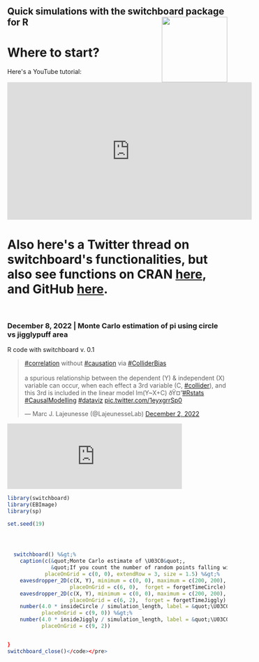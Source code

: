## Quick simulations with the switchboard package for R<img src="inst/images/test_orange3.png" align="right" height = 150 width = 150>


# Where to start?
Here's a YouTube tutorial: 
<iframe width="560" height="315" src="https://www.youtube.com/embed/Zj3MBV4f_PE" title="YouTube video player" frameborder="0" allow="accelerometer; autoplay; clipboard-write; encrypted-media; gyroscope; picture-in-picture" allowfullscreen></iframe>	

# Also here's a Twitter thread on switchboard's functionalities, but also see functions on CRAN <a href="https://CRAN.R-project.org/package=switchboard">here</a>, and GitHub <a href="https://github.com/mjlajeunesse/switchboard">here</a>.<br><br> </h3>

### December 8, 2022 | Monte Carlo estimation of pi using circle vs jigglypuff area


R code with switchboard v. 0.1

<blockquote class="twitter-tweet"><p lang="en" dir="ltr"><a href="https://twitter.com/hashtag/correlation?src=hash&amp;ref_src=twsrc%5Etfw">#correlation</a> without <a href="https://twitter.com/hashtag/causation?src=hash&amp;ref_src=twsrc%5Etfw">#causation</a> via <a href="https://twitter.com/hashtag/ColliderBias?src=hash&amp;ref_src=twsrc%5Etfw">#ColliderBias</a><br><br>a spurious relationship between the dependent (Y) &amp; independent (X) variable can occur, when each effect a 3rd variable (C, <a href="https://twitter.com/hashtag/collider?src=hash&amp;ref_src=twsrc%5Etfw">#collider</a>), and this 3rd is included in the linear model lm(Y~X+C) ðŸ¤”<a href="https://twitter.com/hashtag/Rstats?src=hash&amp;ref_src=twsrc%5Etfw">#Rstats</a> <a href="https://twitter.com/hashtag/CausalModelling?src=hash&amp;ref_src=twsrc%5Etfw">#CausalModelling</a> <a href="https://twitter.com/hashtag/dataviz?src=hash&amp;ref_src=twsrc%5Etfw">#dataviz</a> <a href="https://t.co/1eyxgrrSp0">pic.twitter.com/1eyxgrrSp0</a></p>&mdash; Marc J. Lajeunesse (@LajeunesseLab) <a href="https://twitter.com/LajeunesseLab/status/1598709472125685760?ref_src=twsrc%5Etfw">December 2, 2022</a></blockquote> <script async src="https://platform.twitter.com/widgets.js" charset="utf-8"></script> 
<iframe src="https://ecoevo.social/@LajeunesseLab/109445048974448685/embed" class="mastodon-embed" style="max-width: 100%; border: 0" width="400" allowfullscreen="allowfullscreen"></iframe><script src="https://ecoevo.social/embed.js" async="async"></script>


``` r
library(switchboard)
library(EBImage)
library(sp)

set.seed(19)




  switchboard() %&gt;%
    caption(c(&quot;Monte Carlo estimate of \U03C0&quot;,
              &quot;If you count the number of random points falling within a circle enclosed by a unit square, then 4 * enclosed / total randoms will aproximate \U03C0.&quot;),
            placeOnGrid = c(0, 0), extendRow = 3, size = 1.5) %&gt;%
    eavesdropper_2D(c(X, Y), minimum = c(0, 0), maximum = c(200, 200), size = 2,
                    placeOnGrid = c(6, 0),  forget = forgetTimeCircle) %&gt;%
    eavesdropper_2D(c(X, Y), minimum = c(0, 0), maximum = c(200, 200), size = 2,
                    placeOnGrid = c(6, 2),  forget = forgetTimeJiggly) %&gt;%
    number(4.0 * insideCircle / simulation_length, label = &quot;\U03C0 ~ circle&quot;,
           placeOnGrid = c(9, 0)) %&gt;%
    number(4.0 * insideJiggly / simulation_length, label = &quot;\U03C0 ~ jigglypuff&quot;,
           placeOnGrid = c(9, 2))


}
switchboard_close()</code></pre>
```
